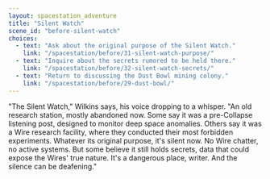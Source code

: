 ```yaml
---
layout: spacestation_adventure
title: "Silent Watch"
scene_id: "before-silent-watch"
choices:
  - text: "Ask about the original purpose of the Silent Watch."
    link: "/spacestation/before/31-silent-watch-purpose/"
  - text: "Inquire about the secrets rumored to be held there."
    link: "/spacestation/before/32-silent-watch-secrets/"
  - text: "Return to discussing the Dust Bowl mining colony."
    link: "/spacestation/before/29-dust-bowl/"
---
```


"The Silent Watch," Wilkins says, his voice dropping to a whisper. "An old research station, mostly abandoned now. Some say it was a pre-Collapse listening post, designed to monitor deep space anomalies. Others say it was a Wire research facility, where they conducted their most forbidden experiments. Whatever its original purpose, it's silent now. No Wire chatter, no active systems. But some believe it still holds secrets, data that could expose the Wires' true nature. It's a dangerous place, writer. And the silence can be deafening."
